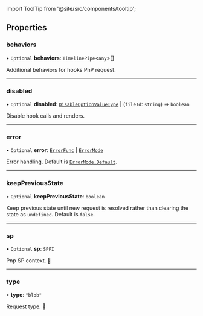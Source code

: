 import ToolTip from '@site/src/components/tooltip';

## Properties

### behaviors

• `Optional` **behaviors**: `TimelinePipe`<`any`\>[]

Additional behaviors for hooks PnP request.

___

### disabled

• `Optional` **disabled**: [`DisableOptionValueType`](../Types/DisableOptionType.md#disableoptionvaluetype) \| (`fileId`: `string`) => `boolean`

Disable hook calls and renders.

___

### error

• `Optional` **error**: [`ErrorFunc`](../Types/ErrorFunc.md#errorfunc) \| [`ErrorMode`](../Enums/ErrorMode.md)

Error handling. Default is [`ErrorMode.Default`](../Enums/ErrorMode.md#default).

___

### keepPreviousState

• `Optional` **keepPreviousState**: `boolean`

Keep previous state until new request is resolved rather than clearing the state as `undefined`. Default is `false`.

___

### sp

• `Optional` **sp**: `SPFI`

Pnp SP context. <ToolTip text="Changing sp value repeats request">🚩</ToolTip>

___

### type

• **type**: `"blob"`

Request type. <ToolTip text="Changing the type repeats request">🚩</ToolTip>
